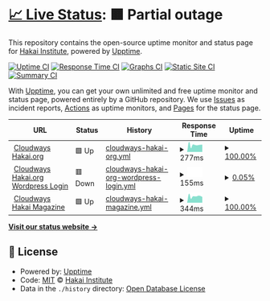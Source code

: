 # [📈 Live Status](https://HakaiInstitute.github.io/upptime-trial): <!--live status--> **🟧 Partial outage**

This repository contains the open-source uptime monitor and status page for [Hakai Institute](http://hakai.org), powered by [Upptime](https://github.com/upptime/upptime).

[![Uptime CI](https://github.com/HakaiInstitute/upptime-trial/workflows/Uptime%20CI/badge.svg)](https://github.com/HakaiInstitute/upptime-trial/actions?query=workflow%3A%22Uptime+CI%22)
[![Response Time CI](https://github.com/HakaiInstitute/upptime-trial/workflows/Response%20Time%20CI/badge.svg)](https://github.com/HakaiInstitute/upptime-trial/actions?query=workflow%3A%22Response+Time+CI%22)
[![Graphs CI](https://github.com/HakaiInstitute/upptime-trial/workflows/Graphs%20CI/badge.svg)](https://github.com/HakaiInstitute/upptime-trial/actions?query=workflow%3A%22Graphs+CI%22)
[![Static Site CI](https://github.com/HakaiInstitute/upptime-trial/workflows/Static%20Site%20CI/badge.svg)](https://github.com/HakaiInstitute/upptime-trial/actions?query=workflow%3A%22Static+Site+CI%22)
[![Summary CI](https://github.com/HakaiInstitute/upptime-trial/workflows/Summary%20CI/badge.svg)](https://github.com/HakaiInstitute/upptime-trial/actions?query=workflow%3A%22Summary+CI%22)

With [Upptime](https://upptime.js.org), you can get your own unlimited and free uptime monitor and status page, powered entirely by a GitHub repository. We use [Issues](https://github.com/HakaiInstitute/upptime-trial/issues) as incident reports, [Actions](https://github.com/HakaiInstitute/upptime-trial/actions) as uptime monitors, and [Pages](https://HakaiInstitute.github.io/upptime-trial) for the status page.

<!--start: status pages-->
<!-- This summary is generated by Upptime (https://github.com/upptime/upptime) -->
<!-- Do not edit this manually, your changes will be overwritten -->
<!-- prettier-ignore -->
| URL | Status | History | Response Time | Uptime |
| --- | ------ | ------- | ------------- | ------ |
| <img alt="" src="https://favicons.githubusercontent.com/wordpress-675610-2219525.cloudwaysapps.com" height="13"> [Cloudways Hakai.org](https://wordpress-675610-2219525.cloudwaysapps.com/) | 🟩 Up | [cloudways-hakai-org.yml](https://github.com/HakaiInstitute/upptime-trial/commits/HEAD/history/cloudways-hakai-org.yml) | <details><summary><img alt="Response time graph" src="./graphs/cloudways-hakai-org/response-time-week.png" height="20"> 277ms</summary><br><a href="https://HakaiInstitute.github.io/upptime-trial/history/cloudways-hakai-org"><img alt="Response time 277" src="https://img.shields.io/endpoint?url=https%3A%2F%2Fraw.githubusercontent.com%2FHakaiInstitute%2Fupptime-trial%2FHEAD%2Fapi%2Fcloudways-hakai-org%2Fresponse-time.json"></a><br><a href="https://HakaiInstitute.github.io/upptime-trial/history/cloudways-hakai-org"><img alt="24-hour response time 228" src="https://img.shields.io/endpoint?url=https%3A%2F%2Fraw.githubusercontent.com%2FHakaiInstitute%2Fupptime-trial%2FHEAD%2Fapi%2Fcloudways-hakai-org%2Fresponse-time-day.json"></a><br><a href="https://HakaiInstitute.github.io/upptime-trial/history/cloudways-hakai-org"><img alt="7-day response time 277" src="https://img.shields.io/endpoint?url=https%3A%2F%2Fraw.githubusercontent.com%2FHakaiInstitute%2Fupptime-trial%2FHEAD%2Fapi%2Fcloudways-hakai-org%2Fresponse-time-week.json"></a><br><a href="https://HakaiInstitute.github.io/upptime-trial/history/cloudways-hakai-org"><img alt="30-day response time 277" src="https://img.shields.io/endpoint?url=https%3A%2F%2Fraw.githubusercontent.com%2FHakaiInstitute%2Fupptime-trial%2FHEAD%2Fapi%2Fcloudways-hakai-org%2Fresponse-time-month.json"></a><br><a href="https://HakaiInstitute.github.io/upptime-trial/history/cloudways-hakai-org"><img alt="1-year response time 277" src="https://img.shields.io/endpoint?url=https%3A%2F%2Fraw.githubusercontent.com%2FHakaiInstitute%2Fupptime-trial%2FHEAD%2Fapi%2Fcloudways-hakai-org%2Fresponse-time-year.json"></a></details> | <details><summary><a href="https://HakaiInstitute.github.io/upptime-trial/history/cloudways-hakai-org">100.00%</a></summary><a href="https://HakaiInstitute.github.io/upptime-trial/history/cloudways-hakai-org"><img alt="All-time uptime 100.00%" src="https://img.shields.io/endpoint?url=https%3A%2F%2Fraw.githubusercontent.com%2FHakaiInstitute%2Fupptime-trial%2FHEAD%2Fapi%2Fcloudways-hakai-org%2Fuptime.json"></a><br><a href="https://HakaiInstitute.github.io/upptime-trial/history/cloudways-hakai-org"><img alt="24-hour uptime 100.00%" src="https://img.shields.io/endpoint?url=https%3A%2F%2Fraw.githubusercontent.com%2FHakaiInstitute%2Fupptime-trial%2FHEAD%2Fapi%2Fcloudways-hakai-org%2Fuptime-day.json"></a><br><a href="https://HakaiInstitute.github.io/upptime-trial/history/cloudways-hakai-org"><img alt="7-day uptime 100.00%" src="https://img.shields.io/endpoint?url=https%3A%2F%2Fraw.githubusercontent.com%2FHakaiInstitute%2Fupptime-trial%2FHEAD%2Fapi%2Fcloudways-hakai-org%2Fuptime-week.json"></a><br><a href="https://HakaiInstitute.github.io/upptime-trial/history/cloudways-hakai-org"><img alt="30-day uptime 100.00%" src="https://img.shields.io/endpoint?url=https%3A%2F%2Fraw.githubusercontent.com%2FHakaiInstitute%2Fupptime-trial%2FHEAD%2Fapi%2Fcloudways-hakai-org%2Fuptime-month.json"></a><br><a href="https://HakaiInstitute.github.io/upptime-trial/history/cloudways-hakai-org"><img alt="1-year uptime 100.00%" src="https://img.shields.io/endpoint?url=https%3A%2F%2Fraw.githubusercontent.com%2FHakaiInstitute%2Fupptime-trial%2FHEAD%2Fapi%2Fcloudways-hakai-org%2Fuptime-year.json"></a></details>
| <img alt="" src="https://favicons.githubusercontent.com/wordpress-675610-2219525.cloudwaysapps.com" height="13"> [Cloudways Hakai.org Wordpress Login](https://wordpress-675610-2219525.cloudwaysapps.com/hakaiinstitutelogin/") | 🟥 Down | [cloudways-hakai-org-wordpress-login.yml](https://github.com/HakaiInstitute/upptime-trial/commits/HEAD/history/cloudways-hakai-org-wordpress-login.yml) | <details><summary><img alt="Response time graph" src="./graphs/cloudways-hakai-org-wordpress-login/response-time-week.png" height="20"> 155ms</summary><br><a href="https://HakaiInstitute.github.io/upptime-trial/history/cloudways-hakai-org-wordpress-login"><img alt="Response time 155" src="https://img.shields.io/endpoint?url=https%3A%2F%2Fraw.githubusercontent.com%2FHakaiInstitute%2Fupptime-trial%2FHEAD%2Fapi%2Fcloudways-hakai-org-wordpress-login%2Fresponse-time.json"></a><br><a href="https://HakaiInstitute.github.io/upptime-trial/history/cloudways-hakai-org-wordpress-login"><img alt="24-hour response time 155" src="https://img.shields.io/endpoint?url=https%3A%2F%2Fraw.githubusercontent.com%2FHakaiInstitute%2Fupptime-trial%2FHEAD%2Fapi%2Fcloudways-hakai-org-wordpress-login%2Fresponse-time-day.json"></a><br><a href="https://HakaiInstitute.github.io/upptime-trial/history/cloudways-hakai-org-wordpress-login"><img alt="7-day response time 155" src="https://img.shields.io/endpoint?url=https%3A%2F%2Fraw.githubusercontent.com%2FHakaiInstitute%2Fupptime-trial%2FHEAD%2Fapi%2Fcloudways-hakai-org-wordpress-login%2Fresponse-time-week.json"></a><br><a href="https://HakaiInstitute.github.io/upptime-trial/history/cloudways-hakai-org-wordpress-login"><img alt="30-day response time 155" src="https://img.shields.io/endpoint?url=https%3A%2F%2Fraw.githubusercontent.com%2FHakaiInstitute%2Fupptime-trial%2FHEAD%2Fapi%2Fcloudways-hakai-org-wordpress-login%2Fresponse-time-month.json"></a><br><a href="https://HakaiInstitute.github.io/upptime-trial/history/cloudways-hakai-org-wordpress-login"><img alt="1-year response time 155" src="https://img.shields.io/endpoint?url=https%3A%2F%2Fraw.githubusercontent.com%2FHakaiInstitute%2Fupptime-trial%2FHEAD%2Fapi%2Fcloudways-hakai-org-wordpress-login%2Fresponse-time-year.json"></a></details> | <details><summary><a href="https://HakaiInstitute.github.io/upptime-trial/history/cloudways-hakai-org-wordpress-login">0.05%</a></summary><a href="https://HakaiInstitute.github.io/upptime-trial/history/cloudways-hakai-org-wordpress-login"><img alt="All-time uptime 0.05%" src="https://img.shields.io/endpoint?url=https%3A%2F%2Fraw.githubusercontent.com%2FHakaiInstitute%2Fupptime-trial%2FHEAD%2Fapi%2Fcloudways-hakai-org-wordpress-login%2Fuptime.json"></a><br><a href="https://HakaiInstitute.github.io/upptime-trial/history/cloudways-hakai-org-wordpress-login"><img alt="24-hour uptime 0.05%" src="https://img.shields.io/endpoint?url=https%3A%2F%2Fraw.githubusercontent.com%2FHakaiInstitute%2Fupptime-trial%2FHEAD%2Fapi%2Fcloudways-hakai-org-wordpress-login%2Fuptime-day.json"></a><br><a href="https://HakaiInstitute.github.io/upptime-trial/history/cloudways-hakai-org-wordpress-login"><img alt="7-day uptime 0.05%" src="https://img.shields.io/endpoint?url=https%3A%2F%2Fraw.githubusercontent.com%2FHakaiInstitute%2Fupptime-trial%2FHEAD%2Fapi%2Fcloudways-hakai-org-wordpress-login%2Fuptime-week.json"></a><br><a href="https://HakaiInstitute.github.io/upptime-trial/history/cloudways-hakai-org-wordpress-login"><img alt="30-day uptime 0.05%" src="https://img.shields.io/endpoint?url=https%3A%2F%2Fraw.githubusercontent.com%2FHakaiInstitute%2Fupptime-trial%2FHEAD%2Fapi%2Fcloudways-hakai-org-wordpress-login%2Fuptime-month.json"></a><br><a href="https://HakaiInstitute.github.io/upptime-trial/history/cloudways-hakai-org-wordpress-login"><img alt="1-year uptime 0.05%" src="https://img.shields.io/endpoint?url=https%3A%2F%2Fraw.githubusercontent.com%2FHakaiInstitute%2Fupptime-trial%2FHEAD%2Fapi%2Fcloudways-hakai-org-wordpress-login%2Fuptime-year.json"></a></details>
| <img alt="" src="https://favicons.githubusercontent.com/wordpress-673693-2211523.cloudwaysapps.com" height="13"> [Cloudways Hakai Magazine](https://wordpress-673693-2211523.cloudwaysapps.com/) | 🟩 Up | [cloudways-hakai-magazine.yml](https://github.com/HakaiInstitute/upptime-trial/commits/HEAD/history/cloudways-hakai-magazine.yml) | <details><summary><img alt="Response time graph" src="./graphs/cloudways-hakai-magazine/response-time-week.png" height="20"> 344ms</summary><br><a href="https://HakaiInstitute.github.io/upptime-trial/history/cloudways-hakai-magazine"><img alt="Response time 344" src="https://img.shields.io/endpoint?url=https%3A%2F%2Fraw.githubusercontent.com%2FHakaiInstitute%2Fupptime-trial%2FHEAD%2Fapi%2Fcloudways-hakai-magazine%2Fresponse-time.json"></a><br><a href="https://HakaiInstitute.github.io/upptime-trial/history/cloudways-hakai-magazine"><img alt="24-hour response time 280" src="https://img.shields.io/endpoint?url=https%3A%2F%2Fraw.githubusercontent.com%2FHakaiInstitute%2Fupptime-trial%2FHEAD%2Fapi%2Fcloudways-hakai-magazine%2Fresponse-time-day.json"></a><br><a href="https://HakaiInstitute.github.io/upptime-trial/history/cloudways-hakai-magazine"><img alt="7-day response time 344" src="https://img.shields.io/endpoint?url=https%3A%2F%2Fraw.githubusercontent.com%2FHakaiInstitute%2Fupptime-trial%2FHEAD%2Fapi%2Fcloudways-hakai-magazine%2Fresponse-time-week.json"></a><br><a href="https://HakaiInstitute.github.io/upptime-trial/history/cloudways-hakai-magazine"><img alt="30-day response time 344" src="https://img.shields.io/endpoint?url=https%3A%2F%2Fraw.githubusercontent.com%2FHakaiInstitute%2Fupptime-trial%2FHEAD%2Fapi%2Fcloudways-hakai-magazine%2Fresponse-time-month.json"></a><br><a href="https://HakaiInstitute.github.io/upptime-trial/history/cloudways-hakai-magazine"><img alt="1-year response time 344" src="https://img.shields.io/endpoint?url=https%3A%2F%2Fraw.githubusercontent.com%2FHakaiInstitute%2Fupptime-trial%2FHEAD%2Fapi%2Fcloudways-hakai-magazine%2Fresponse-time-year.json"></a></details> | <details><summary><a href="https://HakaiInstitute.github.io/upptime-trial/history/cloudways-hakai-magazine">100.00%</a></summary><a href="https://HakaiInstitute.github.io/upptime-trial/history/cloudways-hakai-magazine"><img alt="All-time uptime 100.00%" src="https://img.shields.io/endpoint?url=https%3A%2F%2Fraw.githubusercontent.com%2FHakaiInstitute%2Fupptime-trial%2FHEAD%2Fapi%2Fcloudways-hakai-magazine%2Fuptime.json"></a><br><a href="https://HakaiInstitute.github.io/upptime-trial/history/cloudways-hakai-magazine"><img alt="24-hour uptime 100.00%" src="https://img.shields.io/endpoint?url=https%3A%2F%2Fraw.githubusercontent.com%2FHakaiInstitute%2Fupptime-trial%2FHEAD%2Fapi%2Fcloudways-hakai-magazine%2Fuptime-day.json"></a><br><a href="https://HakaiInstitute.github.io/upptime-trial/history/cloudways-hakai-magazine"><img alt="7-day uptime 100.00%" src="https://img.shields.io/endpoint?url=https%3A%2F%2Fraw.githubusercontent.com%2FHakaiInstitute%2Fupptime-trial%2FHEAD%2Fapi%2Fcloudways-hakai-magazine%2Fuptime-week.json"></a><br><a href="https://HakaiInstitute.github.io/upptime-trial/history/cloudways-hakai-magazine"><img alt="30-day uptime 100.00%" src="https://img.shields.io/endpoint?url=https%3A%2F%2Fraw.githubusercontent.com%2FHakaiInstitute%2Fupptime-trial%2FHEAD%2Fapi%2Fcloudways-hakai-magazine%2Fuptime-month.json"></a><br><a href="https://HakaiInstitute.github.io/upptime-trial/history/cloudways-hakai-magazine"><img alt="1-year uptime 100.00%" src="https://img.shields.io/endpoint?url=https%3A%2F%2Fraw.githubusercontent.com%2FHakaiInstitute%2Fupptime-trial%2FHEAD%2Fapi%2Fcloudways-hakai-magazine%2Fuptime-year.json"></a></details>

<!--end: status pages-->

[**Visit our status website →**](https://HakaiInstitute.github.io/upptime-trial)

## 📄 License

- Powered by: [Upptime](https://github.com/upptime/upptime)
- Code: [MIT](./LICENSE) © [Hakai Institute](http://hakai.org)
- Data in the `./history` directory: [Open Database License](https://opendatacommons.org/licenses/odbl/1-0/)
